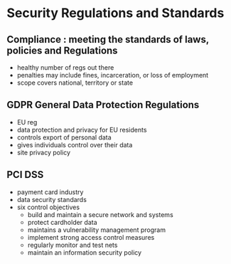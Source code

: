 # Security Regulations and Standards

## Compliance : meeting the standards of laws, policies and Regulations

- healthy number of regs out there
- penalties may include fines, incarceration, or loss of employment
- scope covers national, territory or state

## GDPR General Data Protection Regulations

- EU reg
- data protection and privacy for EU residents
- controls export of personal data
- gives individuals control over their data
- site privacy policy

## PCI DSS

- payment card industry
- data security standards
- six control objectives
  - build and maintain a secure network and systems
  - protect cardholder data
  - maintains a vulnerability management program
  - implement strong access control measures
  - regularly monitor and test nets
  - maintain an information security policy
